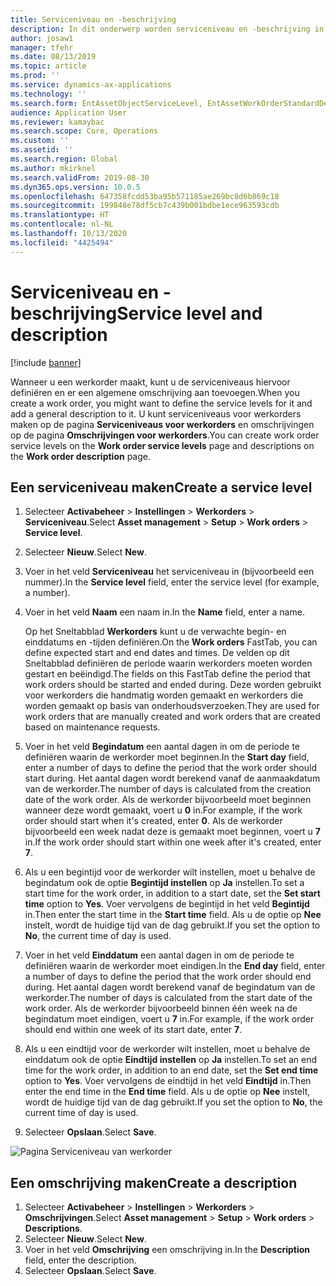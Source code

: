 ```yaml
---
title: Serviceniveau en -beschrijving
description: In dit onderwerp worden serviceniveau en -beschrijving in Activabeheer uitgelegd.
author: josaw1
manager: tfehr
ms.date: 08/13/2019
ms.topic: article
ms.prod: ''
ms.service: dynamics-ax-applications
ms.technology: ''
ms.search.form: EntAssetObjectServiceLevel, EntAssetWorkOrderStandardDescription, EntAssetWorkOrderServiceLevel, EntAssetServiceLevelLookup
audience: Application User
ms.reviewer: kamaybac
ms.search.scope: Core, Operations
ms.custom: ''
ms.assetid: ''
ms.search.region: Global
ms.author: mkirknel
ms.search.validFrom: 2019-08-30
ms.dyn365.ops.version: 10.0.5
ms.openlocfilehash: 647358fcdd53ba95b571185ae269bc8d6b869c18
ms.sourcegitcommit: 199848e78df5cb7c439b001bdbe1ece963593cdb
ms.translationtype: HT
ms.contentlocale: nl-NL
ms.lasthandoff: 10/13/2020
ms.locfileid: "4425494"
---
```

# <a name="service-level-and-description"></a><span data-ttu-id="d5db8-103">Serviceniveau en -beschrijving</span><span class="sxs-lookup"><span data-stu-id="d5db8-103">Service level and description</span></span>

[!include [banner](../../includes/banner.md)]

 

<span data-ttu-id="d5db8-104">Wanneer u een werkorder maakt, kunt u de serviceniveaus hiervoor definiëren en er een algemene omschrijving aan toevoegen.</span><span class="sxs-lookup"><span data-stu-id="d5db8-104">When you create a work order, you might want to define the service levels for it and add a general description to it.</span></span> <span data-ttu-id="d5db8-105">U kunt serviceniveaus voor werkorders maken op de pagina **Serviceniveaus voor werkorders** en omschrijvingen op de pagina **Omschrijvingen voor werkorders**.</span><span class="sxs-lookup"><span data-stu-id="d5db8-105">You can create work order service levels on the **Work order service levels** page and descriptions on the **Work order description** page.</span></span>

## <a name="create-a-service-level"></a><span data-ttu-id="d5db8-106">Een serviceniveau maken</span><span class="sxs-lookup"><span data-stu-id="d5db8-106">Create a service level</span></span>

1. <span data-ttu-id="d5db8-107">Selecteer **Activabeheer** \> **Instellingen** \> **Werkorders** \> **Serviceniveau**.</span><span class="sxs-lookup"><span data-stu-id="d5db8-107">Select **Asset management** \> **Setup** \> **Work orders** \> **Service level**.</span></span>
2. <span data-ttu-id="d5db8-108">Selecteer **Nieuw**.</span><span class="sxs-lookup"><span data-stu-id="d5db8-108">Select **New**.</span></span>
3. <span data-ttu-id="d5db8-109">Voer in het veld **Serviceniveau** het serviceniveau in (bijvoorbeeld een nummer).</span><span class="sxs-lookup"><span data-stu-id="d5db8-109">In the **Service level** field, enter the service level (for example, a number).</span></span>
4. <span data-ttu-id="d5db8-110">Voer in het veld **Naam** een naam in.</span><span class="sxs-lookup"><span data-stu-id="d5db8-110">In the **Name** field, enter a name.</span></span>

    <span data-ttu-id="d5db8-111">Op het Sneltabblad **Werkorders** kunt u de verwachte begin- en einddatums en -tijden definiëren.</span><span class="sxs-lookup"><span data-stu-id="d5db8-111">On the **Work orders** FastTab, you can define expected start and end dates and times.</span></span> <span data-ttu-id="d5db8-112">De velden op dit Sneltabblad definiëren de periode waarin werkorders moeten worden gestart en beëindigd.</span><span class="sxs-lookup"><span data-stu-id="d5db8-112">The fields on this FastTab define the period that work orders should be started and ended during.</span></span> <span data-ttu-id="d5db8-113">Deze worden gebruikt voor werkorders die handmatig worden gemaakt en werkorders die worden gemaakt op basis van onderhoudsverzoeken.</span><span class="sxs-lookup"><span data-stu-id="d5db8-113">They are used for work orders that are manually created and work orders that are created based on maintenance requests.</span></span> 

5. <span data-ttu-id="d5db8-114">Voer in het veld **Begindatum** een aantal dagen in om de periode te definiëren waarin de werkorder moet beginnen.</span><span class="sxs-lookup"><span data-stu-id="d5db8-114">In the **Start day** field, enter a number of days to define the period that the work order should start during.</span></span> <span data-ttu-id="d5db8-115">Het aantal dagen wordt berekend vanaf de aanmaakdatum van de werkorder.</span><span class="sxs-lookup"><span data-stu-id="d5db8-115">The number of days is calculated from the creation date of the work order.</span></span> <span data-ttu-id="d5db8-116">Als de werkorder bijvoorbeeld moet beginnen wanneer deze wordt gemaakt, voert u **0** in.</span><span class="sxs-lookup"><span data-stu-id="d5db8-116">For example, if the work order should start when it's created, enter **0**.</span></span> <span data-ttu-id="d5db8-117">Als de werkorder bijvoorbeeld een week nadat deze is gemaakt moet beginnen, voert u **7** in.</span><span class="sxs-lookup"><span data-stu-id="d5db8-117">If the work order should start within one week after it's created, enter **7**.</span></span>
6. <span data-ttu-id="d5db8-118">Als u een begintijd voor de werkorder wilt instellen, moet u behalve de begindatum ook de optie **Begintijd instellen** op **Ja** instellen.</span><span class="sxs-lookup"><span data-stu-id="d5db8-118">To set a start time for the work order, in addition to a start date, set the **Set start time** option to **Yes**.</span></span> <span data-ttu-id="d5db8-119">Voer vervolgens de begintijd in het veld **Begintijd** in.</span><span class="sxs-lookup"><span data-stu-id="d5db8-119">Then enter the start time in the **Start time** field.</span></span> <span data-ttu-id="d5db8-120">Als u de optie op **Nee** instelt, wordt de huidige tijd van de dag gebruikt.</span><span class="sxs-lookup"><span data-stu-id="d5db8-120">If you set the option to **No**, the current time of day is used.</span></span>
7. <span data-ttu-id="d5db8-121">Voer in het veld **Einddatum** een aantal dagen in om de periode te definiëren waarin de werkorder moet eindigen.</span><span class="sxs-lookup"><span data-stu-id="d5db8-121">In the **End day** field, enter a number of days to define the period that the work order should end during.</span></span> <span data-ttu-id="d5db8-122">Het aantal dagen wordt berekend vanaf de begindatum van de werkorder.</span><span class="sxs-lookup"><span data-stu-id="d5db8-122">The number of days is calculated from the start date of the work order.</span></span> <span data-ttu-id="d5db8-123">Als de werkorder bijvoorbeeld binnen één week na de begindatum moet eindigen, voert u **7** in.</span><span class="sxs-lookup"><span data-stu-id="d5db8-123">For example, if the work order should end within one week of its start date, enter **7**.</span></span>
8. <span data-ttu-id="d5db8-124">Als u een eindtijd voor de werkorder wilt instellen, moet u behalve de einddatum ook de optie **Eindtijd instellen** op **Ja** instellen.</span><span class="sxs-lookup"><span data-stu-id="d5db8-124">To set an end time for the work order, in addition to an end date, set the **Set end time** option to **Yes**.</span></span> <span data-ttu-id="d5db8-125">Voer vervolgens de eindtijd in het veld **Eindtijd** in.</span><span class="sxs-lookup"><span data-stu-id="d5db8-125">Then enter the end time in the **End time** field.</span></span> <span data-ttu-id="d5db8-126">Als u de optie op **Nee** instelt, wordt de huidige tijd van de dag gebruikt.</span><span class="sxs-lookup"><span data-stu-id="d5db8-126">If you set the option to **No**, the current time of day is used.</span></span>
9. <span data-ttu-id="d5db8-127">Selecteer **Opslaan**.</span><span class="sxs-lookup"><span data-stu-id="d5db8-127">Select **Save**.</span></span>

![Pagina Serviceniveau van werkorder](media/19-setup-for-work-orders.png)

## <a name="create-a-description"></a><span data-ttu-id="d5db8-129">Een omschrijving maken</span><span class="sxs-lookup"><span data-stu-id="d5db8-129">Create a description</span></span>

1. <span data-ttu-id="d5db8-130">Selecteer **Activabeheer** \> **Instellingen** \> **Werkorders** \> **Omschrijvingen**.</span><span class="sxs-lookup"><span data-stu-id="d5db8-130">Select **Asset management** \> **Setup** \> **Work orders** \> **Descriptions**.</span></span>
2. <span data-ttu-id="d5db8-131">Selecteer **Nieuw**.</span><span class="sxs-lookup"><span data-stu-id="d5db8-131">Select **New**.</span></span>
3. <span data-ttu-id="d5db8-132">Voer in het veld **Omschrijving** een omschrijving in.</span><span class="sxs-lookup"><span data-stu-id="d5db8-132">In the **Description** field, enter the description.</span></span>
4. <span data-ttu-id="d5db8-133">Selecteer **Opslaan**.</span><span class="sxs-lookup"><span data-stu-id="d5db8-133">Select **Save**.</span></span>
